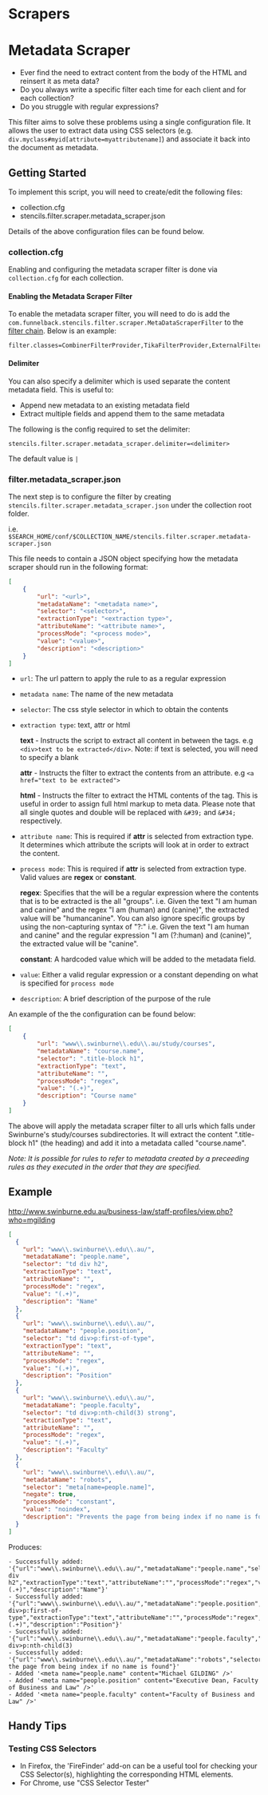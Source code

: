 Scrapers
=================

# Metadata Scraper

* Ever find the need to extract content from the body of the HTML and reinsert it as meta data?
* Do you always write a specific filter each time for each client and for each collection?
* Do you struggle with regular expressions?

This filter aims to solve these problems using a single configuration file. It allows the user to extract data using CSS selectors (e.g. ```div.myclass#myid[attribute=myattributename]```) and associate it back into the document as metadata.

## Getting Started
To implement this script, you will need to create/edit the following files:

* collection.cfg
* stencils.filter.scraper.metadata_scraper.json

Details of the above configuration files can be found below.

### collection.cfg

Enabling and configuring the metadata scraper filter is done via ```collection.cfg``` for each collection.

#### Enabling the Metadata Scraper Filter

To enable the metadata scraper filter, you will need to do is add the ```com.funnelback.stencils.filter.scraper.MetaDataScraperFilter```  to the [filter chain](http://docs.funnelback.com/filter_classes_collection_cfg.html). Below is an example:

```
filter.classes=CombinerFilterProvider,TikaFilterProvider,ExternalFilterProvider:DocumentFixerFilterProvider:com.funnelback.stencils.filter.scraper.MetaDataScraperFilter
```

#### Delimiter

You can also specify a delimiter which is used separate the content metadata field. This is useful to:

* Append new metadata to an existing metadata field
* Extract multiple fields and append them to the same metadata

The following is the config required to set the delimiter:

```
stencils.filter.scraper.metadata_scraper.delimiter=<delimiter>
```

The default value is ```|```

### filter.metadata_scraper.json

The next step is to configure the filter by creating ```stencils.filter.scraper.metadata_scraper.json``` under the collection root folder.

i.e. ```$SEARCH_HOME/conf/$COLLECTION_NAME/stencils.filter.scraper.metadata-scraper.json```

This file needs to contain a JSON object specifying how the metadata scraper should run in the following format:

```json
[
	{
		"url": "<url>",
		"metadataName": "<metadata name>",
		"selector": "<selector>",
		"extractionType": "<extraction type>",
		"attributeName": "<attribute name>",
		"processMode": "<process mode>",
		"value": "<value>",
		"description": "<description>"
	}
]
```

* ```url```: The url pattern to apply the rule to as a regular expression
* ```metadata name```: The name of the new metadata
* ```selector```: The css style selector in which to obtain the contents
* ```extraction type```: text, attr or html

	__text__ - Instructs the script to extract all content in between the tags. e.g  ```<div>text to be extracted</div>```. Note: if text is selected, you will need to specify a blank <attribute name>

	__attr__ - Instructs the filter to extract the contents from an attribute. e.g ```<a href="text to be extracted">```

	__html__ - Instructs the filter to extract the HTML contents of the tag. This is useful in order to assign full html markup to meta data. Please note that all single quotes and double will be replaced with ```&#39;``` and ```&#34;``` respectively.

* ```attribute name```: This is required if __attr__ is selected from extraction type. It determines which attribute the scripts will look at in order to extract the content.
* ```process mode```: This is required if __attr__ is selected from extraction type. Valid values are __regex__ or __constant__.

	__regex__: Specifies that the <Value> will be a regular expression where the contents that is to be extracted is the all "groups". i.e. Given the text "I am human and canine" and the regex "I am (human) and (canine)", the extracted value will be "humancanine". You can also ignore specific groups by using the non-capturing syntax of "?:" i.e. Given the text "I am human and canine" and the regular expression "I am (?:human) and (canine)", the extracted value will be "canine".

	__constant__: A hardcoded value which will be added to the metadata field.

* ```value```: Either a valid regular expression or a constant depending on what is specified for ```process mode```
* ```description```: A brief description of the purpose of the rule

An example of the the configuration can be found below:

```json
[
	{
		"url": "www\\.swinburne\\.edu\\.au/study/courses",
		"metadataName": "course.name",
		"selector": ".title-block h1",
		"extractionType": "text",
		"attributeName": "",
		"processMode": "regex",
		"value": "(.+)",
		"description": "Course name"
	}
]
```

The above will apply the metadata scraper filter to all urls which falls under Swinburne's study/courses subdirectories. It will extract the content ".title-block h1" (the heading) and add it into a metadata called "course.name".

*Note: It is possible for rules to refer to metadata created by a preceeding rules as they executed in the order that they are specified.*

## Example

http://www.swinburne.edu.au/business-law/staff-profiles/view.php?who=mgilding

```json
[
  {
    "url": "www\\.swinburne\\.edu\\.au/",
    "metadataName": "people.name",
    "selector": "td div h2",
    "extractionType": "text",
    "attributeName": "",
    "processMode": "regex",
    "value": "(.+)",
    "description": "Name"
  },
  {
    "url": "www\\.swinburne\\.edu\\.au/",
    "metadataName": "people.position",
    "selector": "td div>p:first-of-type",
    "extractionType": "text",
    "attributeName": "",
    "processMode": "regex",
    "value": "(.+)",
    "description": "Position"
  },
  {
    "url": "www\\.swinburne\\.edu\\.au/",
    "metadataName": "people.faculty",
    "selector": "td div>p:nth-child(3) strong",
    "extractionType": "text",
    "attributeName": "",
    "processMode": "regex",
    "value": "(.+)",
    "description": "Faculty"
  },
  {
    "url": "www\\.swinburne\\.edu\\.au/",
    "metadataName": "robots",
    "selector": "meta[name=people.name]",
    "negate": true,
    "processMode": "constant",
    "value": "noindex",
    "description": "Prevents the page from being index if no name is found"
  }
]

```

Produces:

```
- Successfully added: '{"url":"www\\.swinburne\\.edu\\.au/","metadataName":"people.name","selector":"td div h2","extractionType":"text","attributeName":"","processMode":"regex","value":"(.+)","description":"Name"}'
- Successfully added: '{"url":"www\\.swinburne\\.edu\\.au/","metadataName":"people.position","selector":"td div>p:first-of-type","extractionType":"text","attributeName":"","processMode":"regex","value":"(.+)","description":"Position"}'
- Successfully added: '{"url":"www\\.swinburne\\.edu\\.au/","metadataName":"people.faculty","selector":"td div>p:nth-child(3)
- Successfully added: '{"url":"www\\.swinburne\\.edu\\.au/","metadataName":"robots","selector":"meta[name=people.name]","negate":true,"processMode":"constant","value":"noindex","description":"Prevents the page from being index if no name is found"}'
- Added '<meta name="people.name" content="Michael GILDING" />'
- Added '<meta name="people.position" content="Executive Dean, Faculty of Business and Law" />'
- Added '<meta name="people.faculty" content="Faculty of Business and Law" />'
```


## Handy Tips

### Testing CSS Selectors

* In Firefox, the 'FireFinder' add-on can be a useful tool for checking your CSS Selector(s), highlighting the corresponding HTML elements.
* For Chrome, use "CSS Selector Tester"